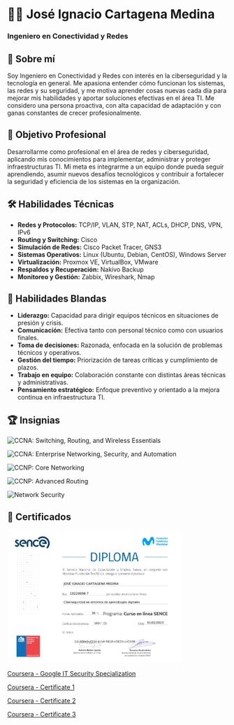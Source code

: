﻿# 👨‍💻 José Ignacio Cartagena Medina

### Ingeniero en Conectividad y Redes


## 📌 Sobre mí

Soy Ingeniero en Conectividad y Redes con interés en la ciberseguridad y la tecnología en general. Me apasiona entender cómo funcionan los sistemas, las redes y su seguridad, y me motiva aprender cosas nuevas cada día para mejorar mis habilidades y aportar soluciones efectivas en el área TI. Me considero una persona proactiva, con alta capacidad de adaptación y con ganas constantes de crecer profesionalmente.


## 🎯 Objetivo Profesional

Desarrollarme como profesional en el área de redes y ciberseguridad, aplicando mis conocimientos para implementar, administrar y proteger infraestructuras TI. Mi meta es integrarme a un equipo donde pueda seguir aprendiendo, asumir nuevos desafíos tecnológicos y contribuir a fortalecer la seguridad y eficiencia de los sistemas en la organización.

## 🛠 Habilidades Técnicas

- **Redes y Protocolos:** TCP/IP, VLAN, STP, NAT, ACLs, DHCP, DNS, VPN, IPv6
- **Routing y Switching:** Cisco 
- **Simulación de Redes:** Cisco Packet Tracer, GNS3
- **Sistemas Operativos:** Linux (Ubuntu, Debian, CentOS), Windows Server
- **Virtualización:** Proxmox VE, VirtualBox, VMware
- **Respaldos y Recuperación:** Nakivo Backup 
- **Monitoreo y Gestión:** Zabbix, Wireshark, Nmap

## 🤝 Habilidades Blandas

- **Liderazgo:** Capacidad para dirigir equipos técnicos en situaciones de presión y crisis.
- **Comunicación:** Efectiva tanto con personal técnico como con usuarios finales.
- **Toma de decisiones:** Razonada, enfocada en la solución de problemas técnicos y operativos.
- **Gestión del tiempo:** Priorización de tareas críticas y cumplimiento de plazos.
- **Trabajo en equipo:** Colaboración constante con distintas áreas técnicas y administrativas.
- **Pensamiento estratégico:** Enfoque preventivo y orientado a la mejora continua en infraestructura TI.

## 🏆 Insignias

![CCNA: Switching, Routing, and Wireless Essentials](https://www.credly.com/badges/0f768e74-fdc1-4377-82bd-57985f0ce75b/public_url)

![CCNA: Enterprise Networking, Security, and Automation](https://www.credly.com/badges/47cfb20f-7986-46cd-b520-1332ae6326f0/public_url)

![CCNP: Core Networking](https://www.credly.com/badges/e0903876-2f7f-4078-9ead-a9ce028033ee/public_url)

![CCNP: Advanced Routing](https://www.credly.com/badges/5d4ae9ba-10cb-4191-b5b5-34e7d4cadb12/public_url)

![Network Security](https://www.credly.com/badges/9f105464-2897-419e-a083-8575f595bf06/public_url)


## 📜 Certificados

<a href="./certificados/diploma_ft.pdf" target="_blank">
  <img src="./certificados/diploma_ft.png" alt="Diploma Fundación Telefónica" width="400">
</a>

[Coursera - Google IT Security Specialization](https://www.coursera.org/account/accomplishments/specialization/6RHVWYNJE3B5)  

[Coursera - Certificate 1](https://www.coursera.org/account/accomplishments/verify/5OQ9VUO0SGSP)  

[Coursera - Certificate 2](https://www.coursera.org/account/accomplishments/verify/AYCILZRZTGBE)  

[Coursera - Certificate 3](https://www.coursera.org/account/accomplishments/verify/AB0A54IDWEFZ)





